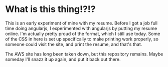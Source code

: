 # What is this thing!?!?

This is an early experiment of mine with my resume. Before I got a job full time doing angularjs, I experimented with angularjs by putting my resume online. I'm actually pretty proud of the format, which I still use today. Some of the CSS in here is set up specifically to make printing work properly, so someone could visit the site, and print the resume, and that's that. 

The AWS site has long been taken down, but this repository remains. Maybe someday I'll snazz it up again, and put it back out there.
